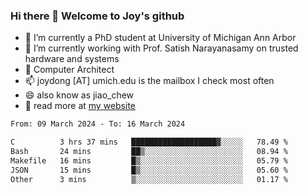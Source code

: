 ### Hi there 👋 Welcome to Joy's github

- 🔭 I’m currently a PhD student at University of Michigan Ann Arbor
- 🌱 I’m currently working with Prof. Satish Narayanasamy on trusted hardware and systems
- 👯 Computer Architect
- 📫 joydong [AT] umich.edu is the mailbox I check most often
- 😄 also know as jiao_chew
- 💬 read more at [my website](https://joydddd.github.io/)
<!--START_SECTION:waka-->

```txt
From: 09 March 2024 - To: 16 March 2024

C          3 hrs 37 mins   ███████████████████▓░░░░░   78.49 %
Bash       24 mins         ██▒░░░░░░░░░░░░░░░░░░░░░░   08.94 %
Makefile   16 mins         █▒░░░░░░░░░░░░░░░░░░░░░░░   05.79 %
JSON       15 mins         █▒░░░░░░░░░░░░░░░░░░░░░░░   05.60 %
Other      3 mins          ▒░░░░░░░░░░░░░░░░░░░░░░░░   01.17 %
```

<!--END_SECTION:waka-->

